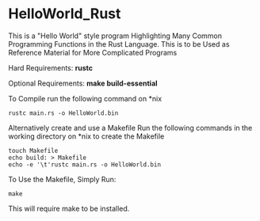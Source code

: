 # HelloWorld_Rust
This is a "Hello World" style program Highlighting Many Common Programming Functions in the Rust Language. This is to be Used as Reference Material for More Complicated Programs

Hard Requirements: **rustc**

Optional Requirements: **make build-essential**

To Compile run the following command on *nix
```
rustc main.rs -o HelloWorld.bin
```

Alternatively create and use a Makefile
Run the following commands in the working directory
on *nix to create the Makefile
```
touch Makefile
echo build: > Makefile
echo -e '\t'rustc main.rs -o HelloWorld.bin
```

To Use the Makefile, Simply Run:
```
make
```
This will require make to be installed.